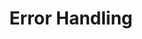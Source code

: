---
title: 'Error Handling'
description: "overview on how to deal with errors in your stack, and make your app more resilient"
isDraft: true
pubDate: '12 Aug 2023'
heroImage: '/blog-placeholder-3.jpg'
relatedPosts: 
- signals
- mpa-vs-spa
---